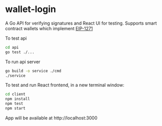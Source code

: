 # wallet-login
A Go API for verifying signatures and React UI for testing. Supports smart contract wallets which implement [EIP-1271](https://eips.ethereum.org/EIPS/eip-1271)

To test api
```sh
cd api
go test ./...
```
To run api server
```sh
go build -o service ./cmd
./service
```
To test and run React frontend, in a new terminal window:
```sh
cd client
npm install
npm test
npm start
```
App will be available at http://localhost:3000

